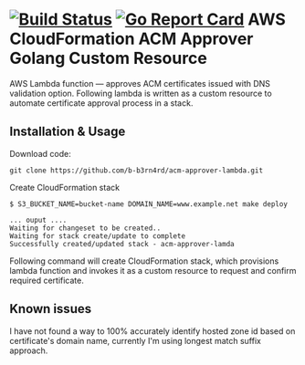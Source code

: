 [![Build Status](https://travis-ci.org/b-b3rn4rd/acm-approver-lambda.svg?branch=master)](https://travis-ci.org/b-b3rn4rd/acm-approver-lambda) [![Go Report Card](https://goreportcard.com/badge/github.com/b-b3rn4rd/acm-approver-lambda)](https://goreportcard.com/report/github.com/b-b3rn4rd/acm-approver-lambda) AWS CloudFormation ACM Approver Golang Custom Resource
=====================

AWS Lambda function &mdash; approves ACM certificates issued with DNS validation option.
Following lambda is written as a custom resource to automate certificate approval process in a stack.


Installation & Usage
----------------------------
Download code:

`git clone https://github.com/b-b3rn4rd/acm-approver-lambda.git`


Create CloudFormation stack
```
$ S3_BUCKET_NAME=bucket-name DOMAIN_NAME=www.example.net make deploy

... ouput ....
Waiting for changeset to be created..
Waiting for stack create/update to complete
Successfully created/updated stack - acm-approver-lamda
```

Following command will create CloudFormation stack, which provisions lambda function and invokes it as a custom resource
to request and confirm required certificate.

Known issues
---------------------
I have not found a way to 100%  accurately identify hosted zone id based on certificate's domain name, currently I'm using longest match suffix approach.
